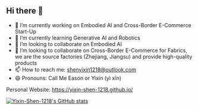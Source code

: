 ## Hi there 👋

- 🔭 I’m currently working on Embodied AI and Cross-Border E-Commerce Start-Up
- 🌱 I’m currently learning Generative AI and Robotics
- 👯 I’m looking to collaborate on Embodied AI
- 👻 I’m looking to collaborate on Cross-Border E-Commerce for Fabrics, we are the source factories (Zhejiang, Jiangsu) and provide high-quality products
- 📫 How to reach me: shenyixin1218@outlook.com
- 😄 Pronouns: Call Me Eason or Yixin (yì xīn)

Personal Website: https://yixin-shen-1218.github.io/


[![Yixin-Shen-1218's GitHub stats](https://github-readme-stats.vercel.app/api?username=Yixin-Shen-1218&show_icons=true&theme=catppuccin_latte)](https://github.com/Yixin-Shen-1218/github-readme-stats)
